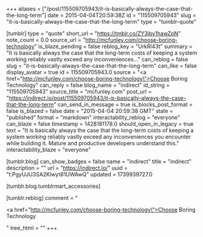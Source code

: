 +++
aliases = ["/post/115509705943/it-is-basically-always-the-case-that-the-long-term"]
date = 2015-04-04T20:59:38Z
id = "115509705943"
slug = "it-is-basically-always-the-case-that-the-long-term"
type = "tumblr-quote"

[tumblr]
type = "quote"
short_url = "https://tmblr.co/ZY3jby1hawZpN"
note_count = 0.0
source_url = "http://mcfunley.com/choose-boring-technology"
is_blaze_pending = false
reblog_key = "UrkRl43t"
summary = "It is basically always the case that the long-term costs of keeping a system working reliably vastly exceed any inconveniences..."
can_reblog = false
slug = "it-is-basically-always-the-case-that-the-long-term"
can_like = false
display_avatar = true
id = 115509705943.0
source = "<a href=\"http://mcfunley.com/choose-boring-technology\">Choose Boring Technology</a>"
can_reply = false
blog_name = "indirect"
id_string = "115509705943"
source_title = "mcfunley.com"
post_url = "https://indirect.io/post/115509705943/it-is-basically-always-the-case-that-the-long-term"
can_send_in_message = true
is_blocks_post_format = false
is_blazed = false
date = "2015-04-04 20:59:38 GMT"
state = "published"
format = "markdown"
interactability_reblog = "everyone"
can_blaze = false
timestamp = 1428181178.0
should_open_in_legacy = true
text = "It is basically always the case that the long-term costs of keeping a system working reliably vastly exceed any inconveniences you encounter while building it. Mature and productive developers understand this."
interactability_blaze = "everyone"

[tumblr.blog]
can_show_badges = false
name = "indirect"
title = "indirect"
description = ""
url = "https://indirect.io/"
uuid = "t:PgyUJU3SA2Klwyt81UWAwQ"
updated = 1739939727.0

[tumblr.blog.tumblrmart_accessories]

[tumblr.reblog]
comment = "<p><a href=\"http://mcfunley.com/choose-boring-technology\">Choose Boring Technology</a></p>"
tree_html = ""
+++
